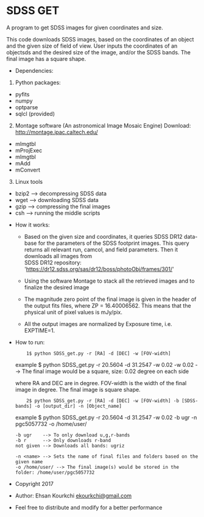 # SDSS GET
A program to get SDSS images for given coordinates and size.

This code downloads SDSS images, based on the coordinates of an object
 and the given size of field of view. User inputs the coordinates of an objectsds
 and the desired size of the image, and/or the SDSS bands. The final image has a
 square shape.
 
 * Dependencies:
 
 1) Python packages:
   - pyfits
   - numpy
   - optparse
   - sqlcl  (provided)
 
 2) Montage software (An astronomical Image Mosaic Engine)
   Download: http://montage.ipac.caltech.edu/
   - mImgtbl
   - mProjExec
   - mImgtbl
   - mAdd
   - mConvert
 
 3) Linux tools
   - bzip2   --> decompressing SDSS data
   - wget    --> downloading SDSS data
   - gzip    --> compressing the final images
   - csh     --> running the middle scripts
  
 * How it works:
   - Based on the given size and coordinates, it queries SDSS DR12 data-base for the
   parameters of the SDSS footprint images. This query returns all relevant run, camcol, and field parameters. Then it downloads all images from  
   SDSS DR12 repository: 'https://dr12.sdss.org/sas/dr12/boss/photoObj/frames/301/'
  
   - Using the software Montage to stack all the retrieved images and to finalize the desired image
 
   - The magnitude zero point of the final image is given in the header of the output fits files, where ZP = 16.40006562. This means that the physical unit of pixel values is mJy/pix.
  
   - All the output images are normalized by Exposure time, i.e. EXPTIME=1.
 
 * How to run:
 
           1$ python SDSS_get.py -r [RA] -d [DEC] -w [FOV-width]
   example  $ python SDSS_get.py -r 20.5604 -d 31.2547 -w 0.02
       -w 0.02   --> The final image would be a square, size: 0.02 degree on each side
     
      where RA and DEC are in degree. FOV-width is the
      width of the final image in degree. The final image is square shape.
    
           2$ python SDSS_get.py -r [RA] -d [DEC] -w [FOV-width] -b [SDSS-bands] -o [output_dir] -n [Object_name]
   example  $ python SDSS_get.py -r 20.5604 -d 31.2547 -w 0.02 -b ugr -n pgc5057732 -o /home/user/

       -b ugr    --> To only download u,g,r-bands
       -b r      --> Only downloads r-band
       not given --> Downloads all bands: ugriz

       -n <name> --> Sets the name of final files and folders based on the given name
       -o /home/user/ --> The final image(s) would be stored in the folder: /home/user/pgc5057732

  
 * Copyright 2017
 * Author: Ehsan Kourkchi <ekourkchi@gmail.com>
 * Feel free to distribute and modify for a better performance
